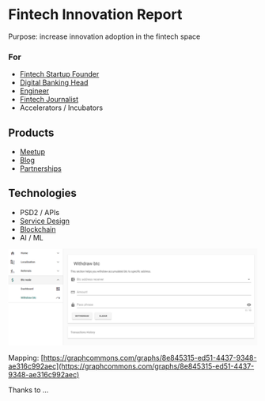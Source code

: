 # Fintech Innovation Report

Purpose: increase innovation adoption in the fintech space

### For

* [Fintech Startup Founder](https://www.notion.so/Fintech-Startup-Founder-af380d7dfa6a4158879c91c333506e55)
* [Digital Banking Head](https://www.notion.so/Digital-Banking-Head-d158b8ac8ab249d4bcb846c05251a782)
* [Engineer](https://www.notion.so/Engineer-b916518e73094dff9d50d497d427f997)
* [Fintech Journalist](https://docs.google.com/spreadsheets/d/1wArciMrCSR6KO5uJF-ae7FRPYhosiga0BfxdamidD-4/edit#gid=315561510)
* Accelerators / Incubators

## Products

* [Meetup](https://www.notion.so/Meetup-ec0700a397e0484f8031c2849dddc994)
* [Blog](https://www.notion.so/Blog-51591d6b9d1f40cfb6c2e40aa4e07195)
* [Partnerships](https://www.notion.so/Partnerships-ca1ea09a5f134493bac019e73ed99448)

## Technologies

* PSD2 / APIs
* [Service Design](design-thinking/)
* [Blockchain](architecture-design-protocol/)
* AI / ML

![](.gitbook/assets/image%20%2883%29.png)

Mapping: [https://graphcommons.com/graphs/8e845315-ed51-4437-9348-ae316c992aec](https://graphcommons.com/graphs/8e845315-ed51-4437-9348-ae316c992aec)

Thanks to ...

